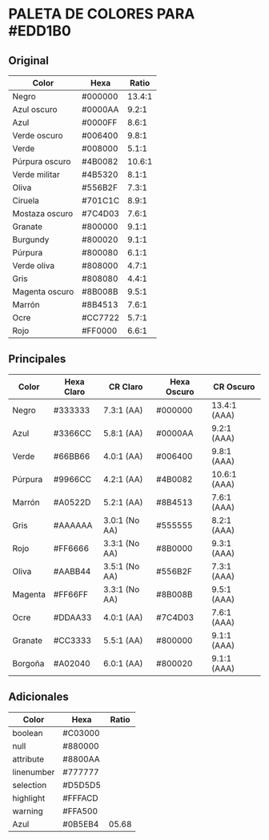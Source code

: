 # PALETA DE COLORES PARA #EDD1B0

## Original

| Color          | Hexa      | Ratio  |
| -------------- | --------- | ------ |
| Negro          | #000000 | 13.4:1 |
| Azul oscuro    | #0000AA | 9.2:1  |
| Azul           | #0000FF | 8.6:1  |
| Verde oscuro   | #006400 | 9.8:1  |
| Verde          | #008000 | 5.1:1  |
| Púrpura oscuro | #4B0082 | 10.6:1 |
| Verde militar  | #4B5320 | 8.1:1  |
| Oliva          | #556B2F | 7.3:1  |
| Ciruela        | #701C1C | 8.9:1  |
| Mostaza oscuro | #7C4D03 | 7.6:1  |
| Granate        | #800000 | 9.1:1  |
| Burgundy       | #800020 | 9.1:1  |
| Púrpura        | #800080 | 6.1:1  |
| Verde oliva    | #808000 | 4.7:1  |
| Gris           | #808080 | 4.4:1  |
| Magenta oscuro | #8B008B | 9.5:1  |
| Marrón         | #8B4513 | 7.6:1  |
| Ocre           | #CC7722 | 5.7:1  |
| Rojo           | #FF0000 | 6.6:1  |

## Principales

| Color   | Hexa Claro   | CR Claro      | Hexa Oscuro   | CR Oscuro    |
| ------- | ------------ | ------------- | ------------- | ------------ |
| Negro   | #333333    | 7.3:1 (AA)    | #000000     | 13.4:1 (AAA) |
| Azul    | #3366CC    | 5.8:1 (AA)    | #0000AA     | 9.2:1 (AAA)  |
| Verde   | #66BB66    | 4.0:1 (AA)    | #006400     | 9.8:1 (AAA)  |
| Púrpura | #9966CC    | 4.2:1 (AA)    | #4B0082     | 10.6:1 (AAA) |
| Marrón  | #A0522D    | 5.2:1 (AA)    | #8B4513     | 7.6:1 (AAA)  |
| Gris    | #AAAAAA    | 3.0:1 (No AA) | #555555     | 8.2:1 (AAA)  |
| Rojo    | #FF6666    | 3.3:1 (No AA) | #8B0000     | 9.3:1 (AAA)  |
| Oliva   | #AABB44    | 3.5:1 (No AA) | #556B2F     | 7.3:1 (AAA)  |
| Magenta | #FF66FF    | 3.3:1 (No AA) | #8B008B     | 9.5:1 (AAA)  |
| Ocre    | #DDAA33    | 4.0:1 (AA)    | #7C4D03     | 7.6:1 (AAA)  |
| Granate | #CC3333    | 5.5:1 (AA)    | #800000     | 9.1:1 (AAA)  |
| Borgoña | #A02040    | 6.0:1 (AA)    | #800020     | 9.1:1 (AAA)  |

## Adicionales

| Color          | Hexa      | Ratio   |
| -------------- | --------- | ------- |
| boolean        | #C03000 |         |
| null           | #880000 |         |
| attribute      | #8800AA |         |
| linenumber     | #777777 |         |
| selection      | #D5D5D5 |         |
| highlight      | #FFFACD |         |
| warning        | #FFA500 |         |
| Azul           | #0B5EB4 | 05.68   |
